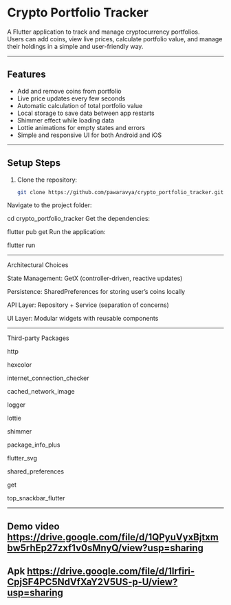 # Crypto Portfolio Tracker

A Flutter application to track and manage cryptocurrency portfolios.  
Users can add coins, view live prices, calculate portfolio value, and manage their holdings in a simple and user-friendly way.

---

## Features
- Add and remove coins from portfolio  
- Live price updates every few seconds  
- Automatic calculation of total portfolio value  
- Local storage to save data between app restarts  
- Shimmer effect while loading data  
- Lottie animations for empty states and errors  
- Simple and responsive UI for both Android and iOS  

---

## Setup Steps

1. Clone the repository:
   ```bash
   git clone https://github.com/pawaravya/crypto_portfolio_tracker.git
Navigate to the project folder:

cd crypto_portfolio_tracker
Get the dependencies:

flutter pub get
Run the application:


flutter run

---

Architectural Choices

State Management: GetX (controller-driven, reactive updates)

Persistence: SharedPreferences for storing user’s coins locally

API Layer: Repository + Service (separation of concerns)

UI Layer: Modular widgets with reusable components

---

Third-party Packages

http

hexcolor

internet_connection_checker

cached_network_image

logger

lottie

shimmer

package_info_plus

flutter_svg

shared_preferences

get

top_snackbar_flutter

---
Demo video 
https://drive.google.com/file/d/1QPyuVyxBjtxmbw5rhEp27zxf1v0sMnyQ/view?usp=sharing
---

Apk 
https://drive.google.com/file/d/1lrfiri-CpjSF4PC5NdVfXaY2V5US-p-U/view?usp=sharing
---

